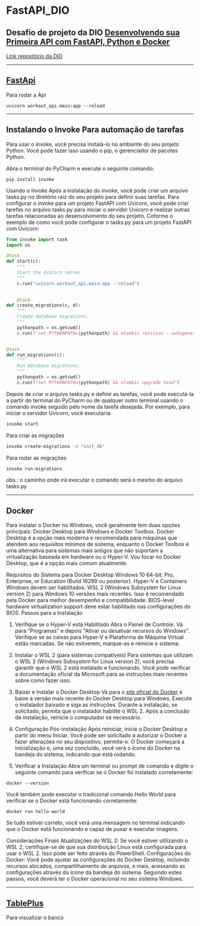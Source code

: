 # FastAPI_DIO
## Desafio de projeto da DIO [Desenvolvendo sua Primeira API com FastAPI, Python e Docker](https://web.dio.me/lab/desenvolvendo-uma-api-assincrona-com-fastapi/learning/4058b4b5-1716-43fb-9bf6-121139c16227)
[Link repositório da DIO](https://github.com/digitalinnovationone/workout_api)

___
## [FastApi](https://fastapi.tiangolo.com/tutorial/first-steps/)

Para rodar a Api
````commandline
uvicorn workout_api.main:app --reload
````
___
## Instalando o Invoke Para automação de tarefas
Para usar o invoke, você precisa instalá-lo no ambiente do seu projeto Python. 
Você pode fazer isso usando o pip, o gerenciador de pacotes Python.

Abra o terminal do PyCharm e execute o seguinte comando:

````
pip install invoke
````

Usando o Invoke
Após a instalação do invoke, você pode criar um arquivo tasks.py no diretório raiz
do seu projeto para definir suas tarefas. Para configurar o invoke para um 
projeto FastAPI com Uvicorn, você pode criar tarefas no arquivo tasks.py para 
iniciar o servidor Uvicorn e realizar outras tarefas relacionadas ao 
desenvolvimento do seu projeto. Coforme o exemplo de como você pode configurar o 
tasks.py para um projeto FastAPI com Uvicorn:

````python
from invoke import task
import os

@task
def start(c):
    """
    Start the Uvicorn server.
    """
    c.run("uvicorn workout_api.main:app --reload")
    

    @task
def create_migrations(c, d):
    """
    Create database migrations.
    """
    pythonpath = os.getcwd()
    c.run(f"set PYTHONPATH={pythonpath} && alembic revision --autogenerate -m '{d}'")


@task
def run_migrations(c):
    """
    Run database migrations.
    """
    pythonpath = os.getcwd()
    c.run(f"set PYTHONPATH={pythonpath} && alembic upgrade head")

````
Depois de criar o arquivo tasks.py e definir as tarefas, você pode executá-la a 
partir do terminal do PyCharm ou de qualquer outro terminal usando o comando 
invoke seguido pelo nome da tarefa desejada. Por exemplo, para iniciar o 
servidor Uvicorn, você executaria:

````bash
invoke start
````
Para criar as migrações
````bash
invoke create-migrations -d "init_db"
````
Para rodar as migrações
````bash
invoke run-migrations
````

obs.: o caminho onde irá executar o comando será o mesmo do arquivo tasks.py

___
## Docker
Para instalar o Docker no Windows, você geralmente tem duas opções principais: 
Docker Desktop para Windows e Docker Toolbox. Docker Desktop é a opção mais 
moderna e recomendada para máquinas que atendem aos requisitos mínimos de 
sistema, enquanto o Docker Toolbox é uma alternativa para sistemas mais 
antigos que não suportam a virtualização baseada em hardware ou o Hyper-V. 
Vou focar no Docker Desktop, que é a opção mais comum atualmente.

Requisitos do Sistema para Docker Desktop
Windows 10 64-bit: Pro, Enterprise, or Education (Build 16299 ou posterior).
Hyper-V e Containers Windows devem ser habilitados.
WSL 2 (Windows Subsystem for Linux version 2) para Windows 10 versões mais 
recentes. Isso é recomendado pela Docker para melhor desempenho e compatibilidade.
BIOS-level hardware virtualization support deve estar habilitado nas configurações
do BIOS.
Passos para a Instalação
1. Verifique se o Hyper-V está Habilitado
Abra o Painel de Controle.
Vá para "Programas" e depois "Ativar ou desativar recursos do Windows".
Verifique se as caixas para Hyper-V e Plataforma de Máquina Virtual estão 
marcadas. Se não estiverem, marque-as e reinicie o sistema.
2. Instalar o WSL 2 (para sistemas compatíveis)
Para sistemas que utilizam o WSL 2 (Windows Subsystem for Linux version 2), você
precisa garantir que o WSL 2 está instalado e funcionando. Você pode verificar a 
documentação oficial da Microsoft para as instruções mais recentes sobre como 
fazer isso.

3. Baixar e Instalar o Docker Desktop
Vá para o [site oficial do Docker](https://docs.docker.com/desktop/wsl/) e baixe 
a versão mais recente do Docker Desktop para Windows.
Execute o instalador baixado e siga as instruções. Durante a instalação, se 
solicitado, permita que o instalador habilite o WSL 2.
Após a conclusão da instalação, reinicie o computador se necessário.
4. Configuração Pós-instalação
Após reiniciar, inicie o Docker Desktop a partir do menu Iniciar.
Você pode ser solicitado a autorizar o Docker a fazer alterações no seu 
dispositivo, permita-o.
O Docker começará a inicialização e, uma vez concluído, você verá o ícone do 
Docker na bandeja do sistema, indicando que está rodando.
5. Verificar a Instalação
Abra um terminal ou prompt de comando e digite o seguinte comando para verificar 
se o Docker foi instalado corretamente:

````
docker --version
````

Você também pode executar o tradicional comando Hello World para verificar se o 
Docker está funcionando corretamente:

````
docker run hello-world
````

Se tudo estiver correto, você verá uma mensagem no terminal indicando que o 
Docker está funcionando e capaz de puxar e executar imagens.

Considerações Finais
Atualizações do WSL 2: Se você estiver utilizando o WSL 2, certifique-se de que 
sua distribuição Linux está configurada para usar o WSL 2. Isso pode ser feito 
através do PowerShell.
Configurações do Docker: Você pode ajustar as configurações do Docker Desktop, 
incluindo recursos alocados, compartilhamento de arquivos, e mais, acessando as 
configurações através do ícone da bandeja do sistema.
Seguindo estes passos, você deverá ter o Docker operacional no seu sistema 
Windows.

---
## [TablePlus](https://tableplus.com)
Para visualizar o banco
